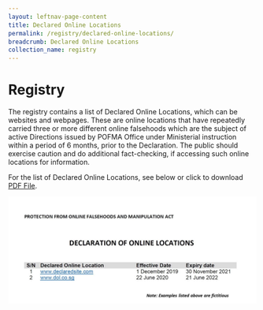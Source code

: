 ```yaml
---
layout: leftnav-page-content
title: Declared Online Locations
permalink: /registry/declared-online-locations/
breadcrumb: Declared Online Locations
collection_name: registry
---
```


# Registry


The registry contains a list of Declared Online Locations, which can be websites and webpages. 
These are online locations that have repeatedly carried three or more different online falsehoods which are the subject of active Directions issued by POFMA Office under Ministerial instruction within a period of 6 months, prior to the Declaration.
The public should exercise caution and do additional fact-checking, if accessing such online locations for information. 

For the list of Declared Online Locations, see below or click to download [PDF File](/file/to/pdf).  

<div class="row">
        <img src="/images/dol sample.jpg">
     </div>

